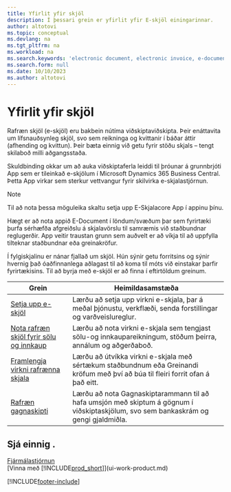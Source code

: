 ```yaml
---
title: Yfirlit yfir skjöl
description: Í þessari grein er yfirlit yfir E-skjöl einingarinnar.
author: altotovi
ms.topic: conceptual
ms.devlang: na
ms.tgt_pltfrm: na
ms.workload: na
ms.search.keywords: 'electronic document, electronic invoice, e-document, e-invoice'
ms.search.form: null
ms.date: 10/10/2023
ms.author: altotovi
---
```


# <a name="e-documents-overview"></a>Yfirlit yfir skjöl

Rafræn skjöl (e-skjöl) eru bakbein nútíma viðskiptaviðskipta. Þeir enáttavita um lífsnauðsynleg skjöl, svo sem reikninga og kvittanir í báðar áttir (afhending og kvittun). Þeir bæta einnig við getu fyrir stöðu skjals – tengt skilaboð milli aðgangsstaða.

Skuldbinding okkar um að auka viðskiptaferla leiddi til þróunar á grunnbrjóti App sem er tileinkað e-skjölum í Microsoft Dynamics 365 Business Central. Þetta App virkar sem sterkur vettvangur fyrir skilvirka e-skjalastjórnun.

> [!NOTE]
> Til að nota þessa möguleika skaltu setja upp E-Skjalacore App í appinu þínu.

Hægt er að nota appið E-Document í löndum/svæðum þar sem fyrirtæki þurfa sérhæfða afgreiðslu á skjalavörslu til samræmis við staðbundnar reglugerðir. App veitir traustan grunn sem auðvelt er að víkja til að uppfylla tilteknar staðbundnar eða greinakröfur.

Í fylgiskjalinu er nánar fjallað um skjöl. Hún sýnir getu forritsins og sýnir hvernig það óaðfinnanlega aðlagast til að koma til móts við einstakar þarfir fyrirtækisins. Til að byrja með e-skjöl er að finna í eftirtöldum greinum.

| Grein | Heimildasamstæða | 
|---------|-------------|
| [Setja upp e-skjöl](finance-how-setup-edocuments.md) | Lærðu að setja upp virkni e-skjala, þar á meðal þjónustu, verkflæði, senda forstillingar og varðveislureglur. |
| [Nota rafræn skjöl fyrir sölu og innkaup](finance-how-use-edocuments.md) | Lærðu að nota virkni e-skjala sem tengjast sölu-og innkaupareikningum, stöðum þeirra, annálum og aðgerðaboð.| 
| [Framlengja virkni rafrænna skjala](/dynamics365/business-central/dev-itpro/developer/devenv-extend-edocuments) | Lærðu að útvíkka virkni e-skjala með sértækum staðbundnum eða Greinandi kröfum með því að búa til fleiri forrit ofan á það eitt. |
| [Rafræn gagnaskipti](across-data-exchange.md) | Lærðu að nota Gagnaskiptarammann til að hafa umsjón með skiptum á gögnum í viðskiptaskjölum, svo sem bankaskrám og gengi gjaldmiðla. | 

## <a name="see-also"></a>Sjá einnig .

[Fjármálastjórnun](finance.md)  
[Vinna með [!INCLUDE[prod_short](includes/prod_short.md)]](ui-work-product.md)

[!INCLUDE[footer-include](includes/footer-banner.md)]

